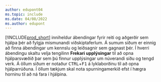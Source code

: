 ```yaml
---
author: edupont04
ms.topic: include
ms.date: 04/08/2022
ms.author: edupont
---
```

[!INCLUDE[prod_short](prod_short.md)] inniheldur ábendingar fyrir reiti og aðgerðir sem hjálpa þér að fylgja mismunandi viðskiptaferlum. Á sumum síðum er einnig að finna ábendingar um kennslu og leiðsagnir sem gagnast þér. Í hverri ábendingu skaltu velja tengilinn **Frekari upplýsingar** til að opna hjálparsvæðið þar sem þú finnur upplýsingar um núverandi síðu og tengd verk. Á öllum síðum er notaður  <kbd>CTRL</kbd>+<kbd>F1</kbd>  á lyklaborðinu til að opna hjálparrúðuna. Í öllum tækjum skal nota spurningamerkið efst í hægra horninu til að ná fara í hjálpina.  
